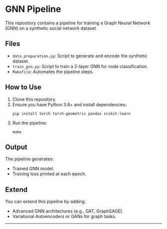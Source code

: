 # GNN Pipeline

This repository contains a pipeline for training a Graph Neural Network (GNN) on a synthetic social network dataset.

## Files
- `data_preparation.py`: Script to generate and encode the synthetic dataset.
- `train_gnn.py`: Script to train a 2-layer GNN for node classification.
- `Makefile`: Automates the pipeline steps.

## How to Use
1. Clone this repository.
2. Ensure you have Python 3.8+ and install dependencies:
   ```
   pip install torch torch-geometric pandas scikit-learn
   ```
3. Run the pipeline:
   ```
   make
   ```

## Output
The pipeline generates:
- Trained GNN model.
- Training loss printed at each epoch.

## Extend
You can extend this pipeline by adding:
- Advanced GNN architectures (e.g., GAT, GraphSAGE).
- Variational Autoencoders or GANs for graph tasks.

---
